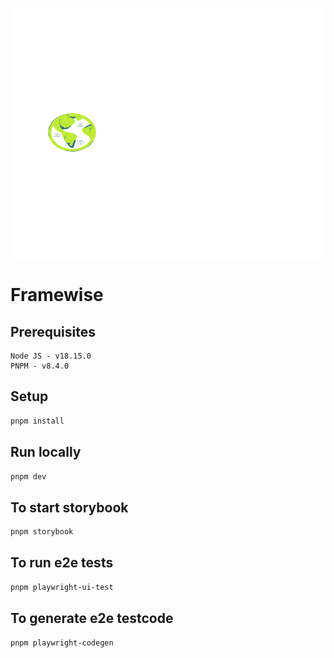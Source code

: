 <p align="center">
  <a href="https://framewiise.web.app/">
    <img alt="Framewise" src="https://github.com/arulvalananto/FrameWise/blob/main/src/assets/logo-transparent.svg" width="600" height="400" />
  </a>
</p>

# Framewise

## Prerequisites

```text
Node JS - v18.15.0
PNPM - v8.4.0
```

## Setup

```bash
pnpm install
```

## Run locally

```bash
pnpm dev
```

## To start storybook

```bash
pnpm storybook
```

## To run e2e tests

```bash
pnpm playwright-ui-test
```

## To generate e2e testcode

```bash
pnpm playwright-codegen
```
